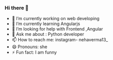 ### Hi there 👋

- 🔭 I’m currently working on web developing
- 🌱 I’m currently learning Angularjs
- 🤔 I’m looking for help with Frontend ,Angular
- 💬 Ask me about : Python developer
- 📫 How to reach me: instagram- nehaverma13_
- 😄 Pronouns: she
- ⚡ Fun fact: I am funny
